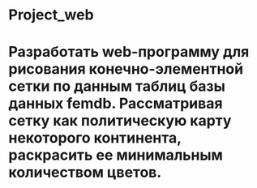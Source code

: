 # Project_web

# Разработать web-программу для рисования конечно-элементной сетки по данным таблиц базы данных femdb. Рассматривая сетку как политическую карту некоторого континента, раскрасить ее минимальным количеством цветов.
